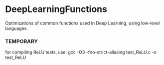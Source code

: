 # DeepLearningFunctions
Optimizations of common functions used in Deep Learning, using low-level languages.

### TEMPORARY
for compiling ReLU tests, use:
gcc -O3 -fno-strict-aliasing test_ReLU.c -o test_ReLU 

